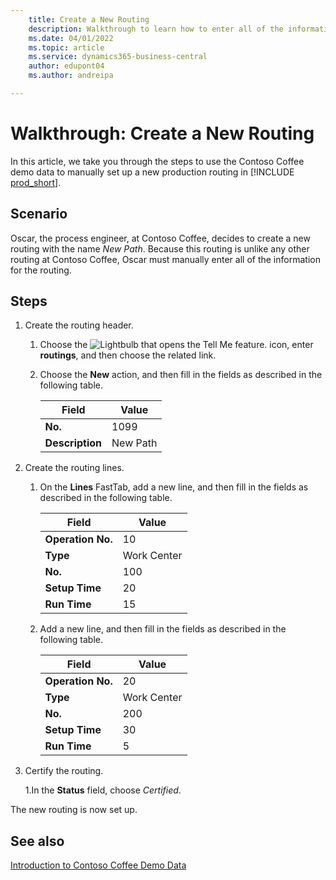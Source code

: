 ```yaml
---
    title: Create a New Routing 
    description: Walkthrough to learn how to enter all of the information for a new routing manually in Business Central.
    ms.date: 04/01/2022
    ms.topic: article
    ms.service: dynamics365-business-central
    author: edupont04
    ms.author: andreipa

---
```

# Walkthrough: Create a New Routing

In this article, we take you through the steps to use the Contoso Coffee demo data to manually set up a new production routing in [!INCLUDE [prod_short](../../includes/prod_short.md)].  

## Scenario

Oscar, the process engineer, at Contoso Coffee, decides to create a new routing with the name *New Path*. Because this routing is unlike any other routing at Contoso Coffee, Oscar must manually enter all of the information for the routing.  

## Steps

1. Create the routing header.  

    1. Choose the ![Lightbulb that opens the Tell Me feature.](../../media/ui-search/search_small.png "Tell me what you want to do") icon, enter **routings**, and then choose the related link.  

    2. Choose the **New** action, and then fill in the fields as described in the following table.  

        |Field  |Value  |
        |---------|---------|
        |**No.** |1099|
        |**Description** |New Path|
2. Create the routing lines.

    1. On the **Lines** FastTab, add a new line, and then fill in the fields as described in the following table.  

        |Field  |Value  |
        |---------|---------|
        |**Operation No.** |10|
        |**Type** |Work Center|
        |**No.** |100|
        |**Setup Time** |20|
        |**Run Time** |15|

    2. Add a new line, and then fill in the fields as described in the following table.  

        |Field  |Value  |
        |---------|---------|
        |**Operation No.** |20|
        |**Type** |Work Center|
        |**No.** |200|
        |**Setup Time** |30|
        |**Run Time** |5|
3. Certify the routing.

    1.In the **Status** field, choose *Certified*.  

The new routing is now set up.  

## See also

[Introduction to Contoso Coffee Demo Data](../contoso-coffee-intro.md)  

